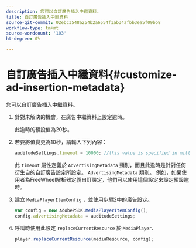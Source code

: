 ```yaml
---
description: 您可以自訂廣告插入中繼資料。
title: 自訂廣告插入中繼資料
source-git-commit: 02ebc3548a254b2a6554f1ab34afbb3ea5f09bb8
workflow-type: tm+mt
source-wordcount: '103'
ht-degree: 0%

---
```


# 自訂廣告插入中繼資料{#customize-ad-insertion-metadata}

您可以自訂廣告插入中繼資料。

1. 針對未解決的機會，在廣告中繼資料上設定逾時。

   此逾時的預設值為20秒。
1. 若要將值變更為10秒，請輸入下列內容：

   ```js
   auditudeSettings.timeout = 10000; //this value is specified in milliseconds
   ```

   此 `timeout` 屬性定義於 `AdvertisingMetadata` 類別，而且此逾時是針對任何衍生自的自訂廣告設定所設定。 `AdvertisingMetadata` 類別。 例如，如果使用者為FreeWheel解析器定義自訂設定，他們可以使用這個設定來設定預設逾時。

1. 建立 `MediaPlayerItemConfig` ，並使用步驟2中的廣告設定。

   ```js
   var config = new AdobePSDK.MediaPlayerItemConfig(); 
   config.advertisingMetadata = auditudeSettings;
   ```

1. 呼叫時使用此設定 `replaceCurrentResource` 於 `MediaPlayer`.

   ```js
   player.replaceCurrentResource(mediaResource, config);
   ```
